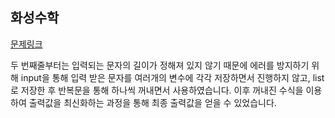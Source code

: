 ## 화성수학
[문제링크](https://www.acmicpc.net/problem/5355)

두 번째줄부터는 입력되는 문자의 길이가 정해져 있지 않기 때문에 에러를 방지하기 위해 input을 통해 입력 받은 문자를 여러개의 변수에 각각 저장하면서 진행하지 않고, list로 저장한 후 반복문을 통해 하나씩 꺼내면서 사용하였습니다. 이후 꺼내진 수식을 이용하여 출력값을 최신화하는 과정을 통해 최종 출력값을 얻을 수 있었습니다.